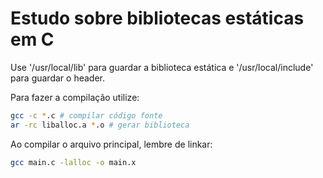 # Estudo sobre bibliotecas estáticas em C

Use '/usr/local/lib' para guardar a biblioteca estática e 
'/usr/local/include' para guardar o header.

Para fazer a compilação utilize:

```sh
gcc -c *.c # compilar código fonte
ar -rc liballoc.a *.o # gerar biblioteca
```

Ao compilar o arquivo principal, lembre de linkar:

```sh
gcc main.c -lalloc -o main.x
```
